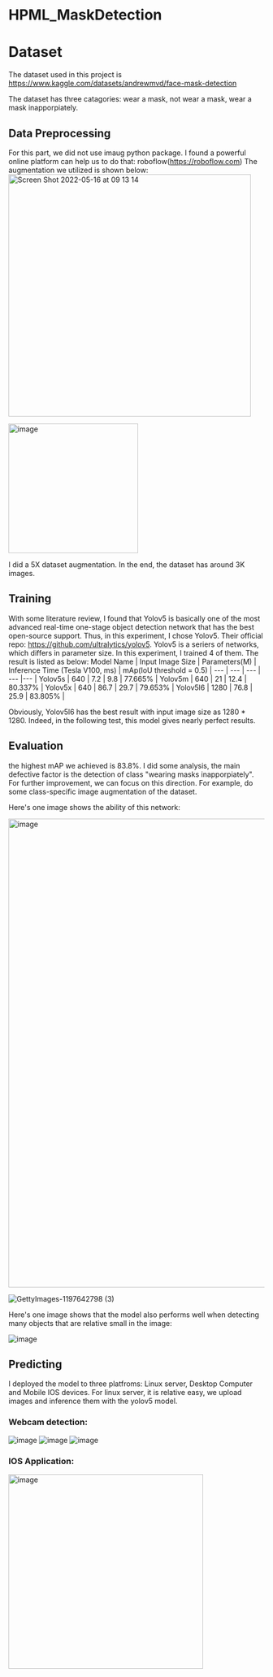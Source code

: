 # HPML_MaskDetection
# Dataset
The dataset used in this project is https://www.kaggle.com/datasets/andrewmvd/face-mask-detection

The dataset has three catagories: wear a mask, not wear a mask, wear a mask inapporpiately.

## Data Preprocessing
For this part, we did not use imaug python package. I found a powerful online platform can help us to do that: roboflow(https://roboflow.com)
The augmentation we utilized is shown below:
<img width="477" alt="Screen Shot 2022-05-16 at 09 13 14" src="https://user-images.githubusercontent.com/42855203/168600517-093f3497-3e69-43c3-9a79-9c527e86005a.png">

<img width="255" alt="image" src="https://user-images.githubusercontent.com/42855203/168605419-6672cf33-947c-4275-8484-c9b8f530850e.png">

I did a 5X dataset augmentation. In the end, the dataset has around 3K images.

## Training
With some literature review, I found that Yolov5 is basically one of the most advanced real-time one-stage object detection network that has the best open-source support. Thus, in this experiment, I chose Yolov5. Their official repo: https://github.com/ultralytics/yolov5. Yolov5 is a seriers of networks, which differs in parameter size. In this experiment, I trained 4 of them. The result is listed as below:
Model Name | Input Image Size | Parameters(M) | Inference Time (Tesla V100, ms) | mAp(IoU threshold = 0.5) |
--- | --- | --- | --- |--- |
Yolov5s | 640 | 7.2 | 9.8 | 77.665% |
Yolov5m | 640 | 21 | 12.4 | 80.337% |
Yolov5x | 640 | 86.7 | 29.7 | 79.653% |
Yolov5l6 | 1280 | 76.8 | 25.9 | 83.805% |

Obviously, Yolov5l6 has the best result with input image size as 1280 * 1280. Indeed, in the following test, this model gives nearly perfect results.

## Evaluation
the highest mAP we achieved is 83.8%. I did some analysis, the main defective factor is the detection of class "wearing masks inapporpiately". For further improvement, we can focus on this direction. For example, do some class-specific image augmentation of the dataset.

Here's one image shows the ability of this network:

<img width="923" alt="image" src="https://user-images.githubusercontent.com/42855203/168602742-edb2c4ee-97d0-447d-97ba-68e806849e37.png">

![GettyImages-1197642798 (3)](https://user-images.githubusercontent.com/42855203/168602655-cceda43d-66ab-4959-ae2b-f68c1b1db35e.jpg)
 
 Here's one image shows that the model also performs well when detecting many objects that are relative small in the image:
 
![image](https://user-images.githubusercontent.com/42855203/168605139-ad76ba22-e6a5-4564-8a52-8fc13fd6ee27.jpeg)

 
 ## Predicting
 I deployed the model to three platfroms: Linux server, Desktop Computer and Mobile IOS devices.
 For linux server, it is relative easy, we upload images and inference them with the yolov5 model.
 
 ### Webcam detection:
 
 ![image](https://user-images.githubusercontent.com/42855203/168605211-2c290b86-2433-4c41-a6ab-4ff3f44fb394.jpeg)
![image](https://user-images.githubusercontent.com/42855203/168604568-4993e7f0-46eb-470d-93a5-86248d387891.jpeg)
![image](https://user-images.githubusercontent.com/42855203/168604592-4a2f43c9-1741-4436-b4fe-5d7d433703aa.jpeg)

### IOS Application:
<img width="383" alt="image" src="https://user-images.githubusercontent.com/42855203/168605790-9e9fa29c-b8eb-4036-93ee-ebb7e9142a82.png">


